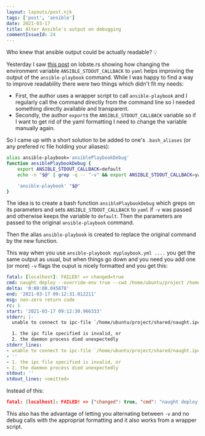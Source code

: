 ```yaml
---
layout: layouts/post.njk
tags: ['post', 'ansible']
date: 2021-03-17
title: Alter Ansible's output on debugging
commentIssueId: 24
---
```


Who knew that ansible output could be actually readable? 💡

Yesterday I saw [this post](https://jpmens.net/2021/03/12/alter-ansible-s-output-on-debugging/) on lobste.rs showing how changing the environment variable `ANSIBLE_STDOUT_CALLBACK` to `yaml` helps improving the output of the `ansible-playbook` command. While I was happy to find a way to improve readability there were two things which didn't fit my needs:

- First, the author uses a wrapper script to call `ansible-playbook` and I regularly call the command directly from the command line so I needed something directly available and transparent.
- Secondly, the author `export`s the `ANSIBLE_STDOUT_CALLBACK` variable so if I want to get rid of the yaml formatting I need to change the variable manually again.

So I came up with a short solution to be added to one's `.bash_aliases` (or any prefered rc file holding your aliases):

``` bash
alias ansible-playbook='ansiblePlaybookDebug'
function ansiblePlaybookDebug {
    export ANSIBLE_STDOUT_CALLBACK=default
    echo -n "$@" | grep -q -- "-v" && export ANSIBLE_STDOUT_CALLBACK=yaml

    'ansible-playbook' "$@"
}
```

The idea is to create a bash function `ansiblePlaybookDebug` which greps on its parameters and sets `ANSIBLE_STDOUT_CALLBACK` to `yaml` if `-v` was passed and otherwise keeps the variable to `default`. Then the parameters are passed to the original `ansible-playbook` command.

Then the alias `ansible-playbook` is created to replace the original command by the new function.

This way when you use `ansible-playbook myplaybook.yml ....` you get the same output as usual, but when things go down and you need you add one (or more) `-v` flags the ouput is nicely formatted and you get this:

```yaml
fatal: [localhost]: FAILED! => changed=true
cmd: naught deploy --override-env true --cwd /home/ubuntu/project /home/ubuntu/project/shared/naught.ipc
delta: '0:00:00.045878'
end: '2021-03-17 09:12:31.012211'
msg: non-zero return code
rc: 1
start: '2021-03-17 09:12:30.966333'
stderr: |-
  unable to connect to ipc-file `/home/ubuntu/project/shared/naught.ipc`

  1. the ipc file specified is invalid, or
  2. the daemon process died unexpectedly
stderr_lines:
- unable to connect to ipc-file `/home/ubuntu/project/shared/naught.ipc`
- ''
- 1. the ipc file specified is invalid, or
- 2. the daemon process died unexpectedly
stdout: ''
stdout_lines: <omitted>
```

Instead of this:

```json
fatal: [localhost]: FAILED! => {"changed": true, "cmd": "naught deploy --override-env true --cwd /home/ubuntu/project /home/ubuntu/project/shared/naught.ipc", "delta": "0:00:00.052263", "end": "2021-03-17 09:11:32.504379", "msg": "non-zero return code", "rc": 1, "start": "2021-03-17 09:11:32.452116", "stderr": "unable to connect to ipc-file `/home/ubuntu/project/shared/naught.ipc`\n\n1. the ipc file specified is invalid, or\n2. the daemon process died unexpectedly", "stderr_lines": ["unable to connect to ipc-file `/home/ubuntu/project/shared/naught.ipc`", "", "1. the ipc file specified is invalid, or", "2. the daemon process died unexpectedly"], "stdout": "", "stdout_lines": []}
```

This also has the advantage of letting you alternating between `-v` and no debug calls with the appropriat formatting and it also works from a wrapper script.

<!-- vim: set spell: -->

